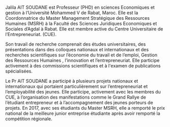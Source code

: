    Jalila AIT SOUDANE est Professeur (PHD) en sciences Economiques et gestion à 
l’Université Mohammed V de Rabat, Maroc. Elle est la Coordonnatrice du Master 
Management Stratégique des Ressources Humaines (MSRH) à la Faculté des Sciences 
Juridiques Economiques et Sociales d’Agdal à Rabat. Elle est membre active du Centre 
Universitaire de l’Entrepreneuriat. (CUE). 

Son travail de recherche comprenait des études universitaires, des présentations dans des 
colloques nationaux et internationaux et des recherches scientifiques sur l’économie du travail 
et de l’emploi, Gestion des Ressources Humaines , l’innovation et l’entrepreneuriat. Elle 
participe activement à des commissions scientifiques et à l'examen de publications 
spécialisées.

Le Pr AIT SOUDANE a participé à plusieurs projets nationaux et internationaux qui portaient 
particulièrement sur l’entrepreneuriat et l’employabilité des jeunes. Elle participe, activement 
avec les membres du CUE, à l’organisation des manifestations comme le Grand Rallye de 
l’étudiant entrepreneur et à l’accompagnement des jeunes porteurs de projets. En 2017, avec 
ses étudiants du Master MSRH, elle a remporté le prix national de la meilleure junior 
entreprise étudiante après avoir remporté la compétition régionale. 
